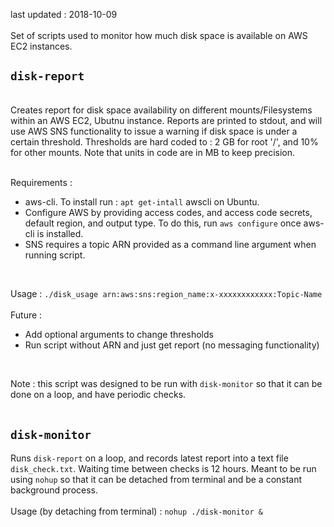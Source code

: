 last updated : 2018-10-09<br>
<br>
Set of scripts used to monitor how much disk space is available on AWS EC2 instances.


## `disk-report`
<br>
Creates report for disk space availability on different mounts/Filesystems within an AWS EC2, Ubutnu instance.  Reports are printed to stdout, and will use AWS SNS functionality to issue a warning if disk space is under a certain threshold.  Thresholds are hard coded to : 2 GB for root '/', and 10% for other mounts. Note that units in code are in MB to keep precision. <br>
<br>

Requirements :<br>
- aws-cli.  To install run : `apt get-intall` awscli on Ubuntu. <br> 
- Configure AWS by providing access codes, and access code secrets, default region, and output type.  To do this, run `aws configure` once aws-cli is installed. <br>
- SNS requires a topic ARN provided as a command line argument when running script.<br>
<br>

Usage : `./disk_usage arn:aws:sns:region_name:x-xxxxxxxxxxxx:Topic-Name`<br>
<br>
Future : <br>
- Add optional arguments to change thresholds <br>
- Run script without ARN and just get report (no messaging functionality) <br>
<br>

Note : this script was designed to be run with `disk-monitor` so that it can be done on a loop, and have periodic checks.<br>
<br>

## `disk-monitor`
Runs `disk-report` on a loop, and records latest report into a text file `disk_check.txt`.  Waiting time between checks is 12 hours.  Meant to be run using `nohup` so that it can be detached from terminal and be a constant background process. 
<br> <br>
Usage (by detaching from terminal) : `nohup ./disk-monitor &` <br>
<br>
